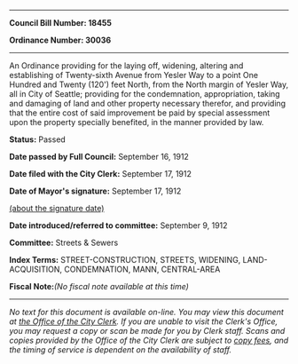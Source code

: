 

********

**Council Bill Number: 18455**
   
**Ordinance Number: 30036**
********

 An Ordinance providing for the laying off, widening, altering and establishing of Twenty-sixth Avenue from Yesler Way to a point One Hundred and Twenty (120') feet North, from the North margin of Yesler Way, all in City of Seattle; providing for the condemnation, appropriation, taking and damaging of land and other property necessary therefor, and providing that the entire cost of said improvement be paid by special assessment upon the property specially benefited, in the manner provided by law.

**Status:** Passed
   
**Date passed by Full Council:** September 16, 1912
   
**Date filed with the City Clerk:** September 17, 1912
   
**Date of Mayor's signature:** September 17, 1912
   
[(about the signature date)](/~public/approvaldate.htm)
   
   
   
**Date introduced/referred to committee:** September 9, 1912
   
**Committee:** Streets & Sewers
   
   
**Index Terms:** STREET-CONSTRUCTION, STREETS, WIDENING, LAND-ACQUISITION, CONDEMNATION, MANN, CENTRAL-AREA

**Fiscal Note:**_(No fiscal note available at this time)_
********

_No text for this document is available on-line. You may view this document at [the Office of the City Clerk](http://www.seattle.gov/leg/clerk/contactUs.htm). If you are unable to visit the Clerk's Office, you may request a copy or scan be made for you by Clerk staff. Scans and copies provided by the Office of the City Clerk are subject to [copy fees](http://clerk.seattle.gov/~public/clerkfees.htm), and the timing of service is dependent on the availability of staff._

